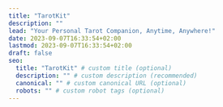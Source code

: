 ```yaml
---
title: "TarotKit"
description: ""
lead: "Your Personal Tarot Companion, Anytime, Anywhere!"
date: 2023-09-07T16:33:54+02:00
lastmod: 2023-09-07T16:33:54+02:00
draft: false
seo:
  title: "TarotKit" # custom title (optional)
  description: "" # custom description (recommended)
  canonical: "" # custom canonical URL (optional)
  robots: "" # custom robot tags (optional)
---
```


